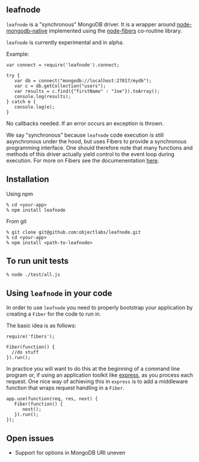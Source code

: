 leafnode
---------

```leafnode``` is a "synchronous" MongoDB driver. It is a wrapper around [node-mongodb-native](https://github.com/mongodb/node-mongodb-native) implemented using the [node-fibers](https://github.com/laverdet/node-fibers) co-routine library. 

```leafnode``` is currently experimental and in alpha.

Example:

```
var connect = require('leafnode').connect;

try {
   var db = connect("mongodb://localhost:27017/mydb");
   var c = db.getCollection("users");
   var results = c.find({"firstName" : "Joe"}).toArray();
   console.log(results);
} catch e {
   console.log(e);
}
```

No callbacks needed. If an error occurs an exception is thrown.

We say "synchronous" because ```leafnode``` code execution is still asynchronous under the hood, but uses Fibers to provide a synchronous programming interface. One should therefore note that many functions and methods of this driver actually yield control to the event loop during execution. For more on Fibers see the documenentation [here](https://github.com/laverdet/node-fibers).

Installation
------------

Using npm 

```
% cd <your-app>
% npm install leafnode
```

From git

```
% git clone git@github.com:objectlabs/leafnode.git
% cd <your-app>
% npm install <path-to-leafnode>
```

To run unit tests
-----------------

```node
% node ./test/all.js
```


Using ```leafnode``` in your code
----------------------------------

In order to use ```leafnode``` you need to properly bootstrap your application by creating a ```Fiber``` for the code to run in. 

The basic idea is as follows:

```
require('fibers');

Fiber(function() {
  //do stuff
}).run();

```

In practice you will want to do this at the beginning of a command line program or, if using an application toolkit like [express](https://github.com/visionmedia/express), as you process each request. One nice way of achieving this in ```express``` is to add a middleware function that wraps request handling in a ```Fiber```. 

```
app.use(function(req, res, next) {
   Fiber(function() {
      next();
   }).run();
});
```

Open issues
-----------

* Support for options in MongoDB URI uneven


